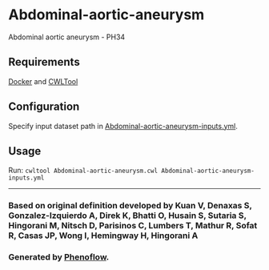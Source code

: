 # Abdominal-aortic-aneurysm

Abdominal aortic aneurysm - PH34

## Requirements

[Docker](https://docs.docker.com/install/) and [CWLTool](https://github.com/common-workflow-language/cwltool#install)

## Configuration

Specify input dataset path in [Abdominal-aortic-aneurysm-inputs.yml](Abdominal-aortic-aneurysm-inputs.yml).

## Usage

Run: `cwltool Abdominal-aortic-aneurysm.cwl Abdominal-aortic-aneurysm-inputs.yml`

***

### Based on original definition developed by Kuan V, Denaxas S, Gonzalez-Izquierdo A, Direk K, Bhatti O, Husain S, Sutaria S, Hingorani M, Nitsch D, Parisinos C, Lumbers T, Mathur R, Sofat R, Casas JP, Wong I, Hemingway H, Hingorani A
### Generated by [Phenoflow](https://kclhi.org/phenoflow).
